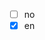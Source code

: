

<!--
 * @version:
 * @Author:  StevenJokes https://github.com/StevenJokes
 * @Date: 2020-06-29 16:41:44
 * @LastEditors:  StevenJokes https://github.com/StevenJokes
 * @LastEditTime: 2020-06-29 16:45:39
 * @Description:
 * @TODO::
 * @Reference:
-->

- [ ] no
- [x] en

